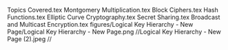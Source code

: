 Topics Covered.tex
Montgomery Multiplication.tex
Block Ciphers.tex
Hash Functions.tex
Elliptic Curve Cryptography.tex
Secret Sharing.tex
Broadcast and Multicast Encryption.tex
figures/Logical Key Hierarchy - New Page/Logical Key Hierarchy - New Page.png
//Logical Key Hierarchy - New Page (2).jpeg
//